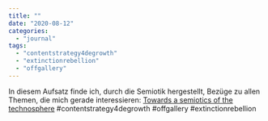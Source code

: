 ```yaml
---
title: ""
date: "2020-08-12"
categories: 
  - "journal"
tags: 
  - "contentstrategy4degrowth"
  - "extinctionrebellion"
  - "offgallery"
---
```


In diesem Aufsatz finde ich, durch die Semiotik hergestellt, Bezüge zu allen Themen, die mich gerade interessieren: [Towards a semiotics of the technosphere](https://www.researchgate.net/publication/329962720_Towards_a_semiotics_of_the_technosphere) #contentstrategy4degrowth #offgallery #extinctionrebellion
